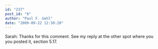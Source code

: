 ```yaml
---
id: "237"
post_id: "6"
author: "Paul F. Gehl"
date: "2009-09-22 12:30:20"
---
```

Sarah: Thanks for this comment. See my reply at the other spot where you you posted it, section 5.17.
